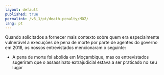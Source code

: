 ```yaml
---
layout: default
published: true
permalink: /v3_1/pt/death-penalty/MOZ/
lang: pt
---
```


Quando solicitados a fornecer mais contexto sobre quem era especialmente vulnerável a execuções de pena de morte por parte de agentes do governo em 2018, os nossos entrevistados mencionaram o seguinte:
-	A pena de morte foi abolida em Moçambique, mas os entrevistados sugeriram que o assassinato extrajudicial estava a ser praticado no seu lugar
